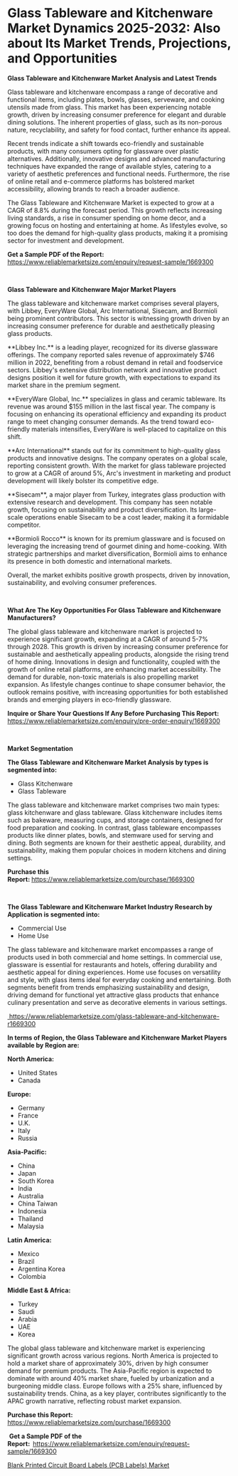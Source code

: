 <p><h1>Glass Tableware and Kitchenware Market Dynamics 2025-2032: Also about Its Market Trends, Projections, and Opportunities</h1></p><p><strong>Glass Tableware and Kitchenware Market Analysis and Latest Trends</strong></p>
<p><p>Glass tableware and kitchenware encompass a range of decorative and functional items, including plates, bowls, glasses, serveware, and cooking utensils made from glass. This market has been experiencing notable growth, driven by increasing consumer preference for elegant and durable dining solutions. The inherent properties of glass, such as its non-porous nature, recyclability, and safety for food contact, further enhance its appeal.</p><p>Recent trends indicate a shift towards eco-friendly and sustainable products, with many consumers opting for glassware over plastic alternatives. Additionally, innovative designs and advanced manufacturing techniques have expanded the range of available styles, catering to a variety of aesthetic preferences and functional needs. Furthermore, the rise of online retail and e-commerce platforms has bolstered market accessibility, allowing brands to reach a broader audience.</p><p>The Glass Tableware and Kitchenware Market is expected to grow at a CAGR of 8.8% during the forecast period. This growth reflects increasing living standards, a rise in consumer spending on home decor, and a growing focus on hosting and entertaining at home. As lifestyles evolve, so too does the demand for high-quality glass products, making it a promising sector for investment and development.</p></p>
<p><strong>Get a Sample PDF of the Report:&nbsp;</strong> <a href="https://www.reliablemarketsize.com/enquiry/request-sample/1669300?utm_campaign=3536&utm_medium=2&utm_source=Github&utm_content=ia&utm_term=06042025&utm_id=glass-tableware-and-kitchenware">https://www.reliablemarketsize.com/enquiry/request-sample/1669300</a></p>
<p>&nbsp;</p>
<p><strong>Glass Tableware and Kitchenware Major Market Players</strong></p>
<p><p>The glass tableware and kitchenware market comprises several players, with Libbey, EveryWare Global, Arc International, Sisecam, and Bormioli being prominent contributors. This sector is witnessing growth driven by an increasing consumer preference for durable and aesthetically pleasing glass products.</p><p>**Libbey Inc.** is a leading player, recognized for its diverse glassware offerings. The company reported sales revenue of approximately $746 million in 2022, benefiting from a robust demand in retail and foodservice sectors. Libbey's extensive distribution network and innovative product designs position it well for future growth, with expectations to expand its market share in the premium segment.</p><p>**EveryWare Global, Inc.** specializes in glass and ceramic tableware. Its revenue was around $155 million in the last fiscal year. The company is focusing on enhancing its operational efficiency and expanding its product range to meet changing consumer demands. As the trend toward eco-friendly materials intensifies, EveryWare is well-placed to capitalize on this shift.</p><p>**Arc International** stands out for its commitment to high-quality glass products and innovative designs. The company operates on a global scale, reporting consistent growth. With the market for glass tableware projected to grow at a CAGR of around 5%, Arc's investment in marketing and product development will likely bolster its competitive edge.</p><p>**Sisecam**, a major player from Turkey, integrates glass production with extensive research and development. This company has seen notable growth, focusing on sustainability and product diversification. Its large-scale operations enable Sisecam to be a cost leader, making it a formidable competitor.</p><p>**Bormioli Rocco** is known for its premium glassware and is focused on leveraging the increasing trend of gourmet dining and home-cooking. With strategic partnerships and market diversification, Bormioli aims to enhance its presence in both domestic and international markets.</p><p>Overall, the market exhibits positive growth prospects, driven by innovation, sustainability, and evolving consumer preferences.</p></p>
<p>&nbsp;</p>
<p><strong>What Are The Key Opportunities For Glass Tableware and Kitchenware Manufacturers?</strong></p>
<p><p>The global glass tableware and kitchenware market is projected to experience significant growth, expanding at a CAGR of around 5-7% through 2028. This growth is driven by increasing consumer preference for sustainable and aesthetically appealing products, alongside the rising trend of home dining. Innovations in design and functionality, coupled with the growth of online retail platforms, are enhancing market accessibility. The demand for durable, non-toxic materials is also propelling market expansion. As lifestyle changes continue to shape consumer behavior, the outlook remains positive, with increasing opportunities for both established brands and emerging players in eco-friendly glassware.</p></p>
<p><strong>Inquire or Share Your Questions If Any Before Purchasing This Report:</strong> <a href="https://www.reliablemarketsize.com/enquiry/pre-order-enquiry/1669300?utm_campaign=3536&utm_medium=2&utm_source=Github&utm_content=ia&utm_term=06042025&utm_id=glass-tableware-and-kitchenware">https://www.reliablemarketsize.com/enquiry/pre-order-enquiry/1669300</a></p>
<p>&nbsp;</p>
<p><strong>Market Segmentation</strong></p>
<p><strong>The Glass Tableware and Kitchenware Market Analysis by types is segmented into:</strong></p>
<p><ul><li>Glass Kitchenware</li><li>Glass Tableware</li></ul></p>
<p><p>The glass tableware and kitchenware market comprises two main types: glass kitchenware and glass tableware. Glass kitchenware includes items such as bakeware, measuring cups, and storage containers, designed for food preparation and cooking. In contrast, glass tableware encompasses products like dinner plates, bowls, and stemware used for serving and dining. Both segments are known for their aesthetic appeal, durability, and sustainability, making them popular choices in modern kitchens and dining settings.</p></p>
<p><strong>Purchase this Report:&nbsp;</strong><a href="https://www.reliablemarketsize.com/purchase/1669300?utm_campaign=3536&utm_medium=2&utm_source=Github&utm_content=ia&utm_term=06042025&utm_id=glass-tableware-and-kitchenware">https://www.reliablemarketsize.com/purchase/1669300</a></p>
<p>&nbsp;</p>
<p><strong>The Glass Tableware and Kitchenware Market Industry Research by Application is segmented into:</strong></p>
<p><ul><li>Commercial Use</li><li>Home Use</li></ul></p>
<p><p>The glass tableware and kitchenware market encompasses a range of products used in both commercial and home settings. In commercial use, glassware is essential for restaurants and hotels, offering durability and aesthetic appeal for dining experiences. Home use focuses on versatility and style, with glass items ideal for everyday cooking and entertaining. Both segments benefit from trends emphasizing sustainability and design, driving demand for functional yet attractive glass products that enhance culinary presentation and serve as decorative elements in various settings.</p></p>
<p><a href="https://www.reliablemarketsize.com/glass-tableware-and-kitchenware-r1669300?utm_campaign=3536&utm_medium=2&utm_source=Github&utm_content=ia&utm_term=06042025&utm_id=glass-tableware-and-kitchenware">&nbsp;https://www.reliablemarketsize.com/glass-tableware-and-kitchenware-r1669300</a></p>
<p><strong>In terms of Region, the Glass Tableware and Kitchenware Market Players available by Region are:</strong></p>
<p>
    <p> <strong> North America: </strong>
        <ul>
            <li>United States</li>
            <li>Canada</li>
        </ul>
        </p> 
    <p> <strong> Europe: </strong>
        <ul>
            <li>Germany</li>
            <li>France</li>
            <li>U.K.</li>
            <li>Italy</li>
            <li>Russia</li>
        </ul>
        </p> 
    <p> <strong> Asia-Pacific: </strong>
        <ul>
            <li>China</li>
            <li>Japan</li>
            <li>South Korea</li>
            <li>India</li>
            <li>Australia</li>
            <li>China Taiwan</li>
            <li>Indonesia</li>
            <li>Thailand</li>
            <li>Malaysia</li>
        </ul>
        </p> 
    <p> <strong> Latin America: </strong>
        <ul>
            <li>Mexico</li>
            <li>Brazil</li>
            <li>Argentina Korea</li>
            <li>Colombia</li>
        </ul>
        </p> 
    <p> <strong> Middle East & Africa: </strong>
        <ul>
            <li>Turkey</li>
            <li>Saudi</li>
            <li>Arabia</li>
            <li>UAE</li>
            <li>Korea</li>
        </ul>
    </p>
    </p>
<p><p>The global glass tableware and kitchenware market is experiencing significant growth across various regions. North America is projected to hold a market share of approximately 30%, driven by high consumer demand for premium products. The Asia-Pacific region is expected to dominate with around 40% market share, fueled by urbanization and a burgeoning middle class. Europe follows with a 25% share, influenced by sustainability trends. China, as a key player, contributes significantly to the APAC growth narrative, reflecting robust market expansion.</p></p>
<p><strong>Purchase this Report: </strong><a href="https://www.reliablemarketsize.com/purchase/1669300?utm_campaign=3536&utm_medium=2&utm_source=Github&utm_content=ia&utm_term=06042025&utm_id=glass-tableware-and-kitchenware">https://www.reliablemarketsize.com/purchase/1669300</a></p>
<p>&nbsp;<strong>Get a Sample PDF of the Report:&nbsp;&nbsp;</strong><a href="https://www.reliablemarketsize.com/enquiry/request-sample/1669300?utm_campaign=3536&utm_medium=2&utm_source=Github&utm_content=ia&utm_term=06042025&utm_id=glass-tableware-and-kitchenware">https://www.reliablemarketsize.com/enquiry/request-sample/1669300</a></p>
<p><strong></strong></p>
<p><p><a href="https://github.com/baatetoshda/Market-Research-Report-List-1/blob/main/blank-printed-circuit-board-labels-pcb-labels-market.md?utm_campaign=3536&utm_medium=2&utm_source=Github&utm_content=ia&utm_term=06042025&utm_id=glass-tableware-and-kitchenware">Blank Printed Circuit Board Labels (PCB Labels) Market</a></p></p>